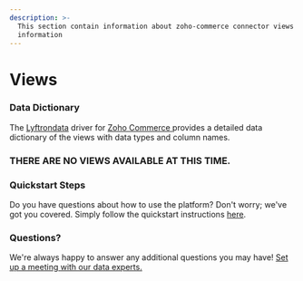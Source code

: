 ```yaml
---
description: >-
  This section contain information about zoho-commerce connector views
  information
---
```


# Views

### Data Dictionary

The [Lyftrondata](https://www.lyftrondata.com/) driver for [Zoho Commerce](https://www.lyftrondata.com/integration/sales-analytics/zoho-commerce/)[ ](https://www.lyftrondata.com/integration/zoho-commerce/)provides a detailed data dictionary of the views with data types and column names.

### THERE ARE NO VIEWS AVAILABLE AT THIS TIME.

### Quickstart Steps

Do you have questions about how to use the platform? Don't worry; we've got you covered. Simply follow the quickstart instructions [here](../).

### Questions? <a href="#questions" id="questions"></a>

We're always happy to answer any additional questions you may have! [Set up a meeting with our data experts.](https://www.lyftrondata.com/book-a-meeting/)
